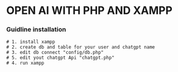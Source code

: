 # OPEN AI WITH PHP AND XAMPP
 
### Guidline installation

```shell
# 1. install xampp
# 2. create db and table for your user and chatgpt name
# 3. edit db connect "config/db.php"
# 5. edit yout chatgpt Api "chatgpt.php"
# 4. run xampp
```